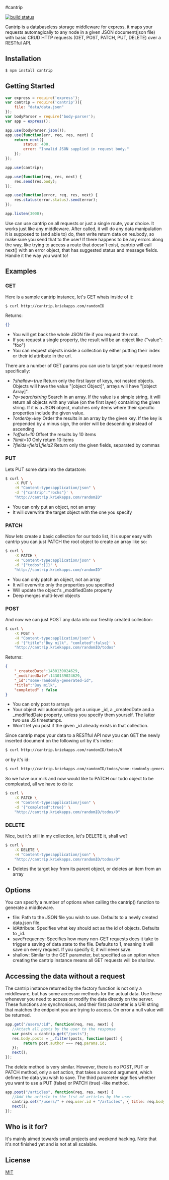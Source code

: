 #cantrip

[![build status](https://api.travis-ci.org/kriekapps/cantrip.svg?branch=master)](http://travis-ci.org/kriekapps/cantrip)

Cantrip is a databaseless storage middleware for express, it maps your requests automagically to any node in a given JSON document(json file) with basic CRUD HTTP requests (GET, POST, PATCH, PUT, DELETE) over a RESTful API.

## Installation

```bash
$ npm install cantrip
```

## Getting Started

```js
var express = require('express');
var cantrip = require('cantrip')({
    file: "data/data.json"
});
var bodyParser = require('body-parser');
var app = express();

app.use(bodyParser.json());
app.use(function(err, req, res, next) {
	return next({
		status: 400,
		error: "Invalid JSON supplied in request body."
	});
});

app.use(cantrip);

app.use(function(req, res, next) {
	res.send(res.body);
});

app.use(function(error, req, res, next) {
	res.status(error.status).send(error);
});

app.listen(3000);
```

Use can use cantrip on all requests or just a single route, your choice. It works just like any middleware. After called, it will do any data manipulation it is supposed to (and able to) do, then write return data on res.body, so make sure you send that to the user! If there happens to be any errors along the way, like trying to access a route that doesn't exist, cantrip will call next() with an error object, that has suggested status and message fields. Handle it the way you want to!

## Examples
### GET
Here is a sample cantrip instance, let's GET whats inside of it:
```bash
$ curl http://cantrip.kriekapps.com/randomID
```

Returns:
```json
{}
```
- You will get back the whole JSON file if you request the root.
- If you request a single property, the result will be an object like {"value": "foo"}
- You can request objects inside a collection by either putting their index or their id attribute in the url. 

There are a number of GET params you can use to target your request more specifically:
- *?shallow=true* Return only the first layer of keys, not nested objects. Objects will have the value "[object Object]", arrays will have "[object Array]".
- *?q=searchstring* Search in an array. If the value is a simple string, it will return all objects with any value (on the first layer) containing the given string. If it is a JSON object, matches only items where their specific properties include the given value.
- *?orderby=key* Order the results in an array by the given key. If the key is prepended by a minus sign, the order will be descending instead of ascending
- *?offset=10* Offset the results by 10 items
- *?limit=10* Only return 10 items
- *?fields=field1,field2* Return only the given fields, separated by commas


### PUT
Lets PUT some data into the datastore:
```bash
$ curl \
    -X PUT \
    -H "Content-type:application/json" \
    -d '{"cantrip":"rocks"}' \
    "http://cantrip.kriekapps.com/randomID"
```
- You can only put an object, not an array
- It will overwrite the target object with the one you specify

### PATCH
Now lets create a basic collection for our todo list, it is super easy with cantrip you can just PATCH the root object to create an array like so:
```bash
$ curl \
    -X PATCH \
    -H "Content-type:application/json" \
    -d '{"todos":[]}' \
    "http://cantrip.kriekapps.com/randomID"
```
- You can only patch an object, not an array
- It will overwrite only the properties you specified
- Will update the object's _modifiedDate property
- Deep merges multi-level objects

### POST
And now we can just POST any data into our freshly created collection:
```bash
$ curl \
    -X POST \
    -H "Content-type:application/json" \
    -d '{"title":"Buy milk", "comleted":false}' \
    "http://cantrip.kriekapps.com/randomID/todos"
```

Returns:
```json
{
    "_createdDate":1430139024629,
    "_modifiedDate":1430139024629,
    "_id":"some-randomly-generated-id",
    "title":"Buy milk",
    "completed" : false
}
```
- You can only post to arrays
- Your object will automatically get a unique _id, a _createdDate and a _modifiedDate property, unless you specify them yourself. The latter two use JS timestamps.
- Won't let you post if the given _id already exists in that collection.

Since cantrip maps your data to a RESTful API now you can GET the newly inserted document on the following url by it's index:
```bash
$ curl http://cantrip.kriekapps.com/randomID/todos/0
```
or by it's id:
```bash
$ curl http://cantrip.kriekapps.com/randomID/todos/some-randomly-generated-id
```

So we have our milk and now would like to PATCH our todo object to be compleated, all we have to do is:

```bash
$ curl \
    -X PATCH \
    -H "Content-type:application/json" \
    -d '{"completed":true}' \
    "http://cantrip.kriekapps.com/randomID/todos/0"
```


### DELETE
Nice, but it's still in my collection, let's DELETE it, shall we?
```bash
$ curl \
    -X DELETE \
    -H "Content-type:application/json" \
    "http://cantrip.kriekapps.com/randomID/todos/0"
```
- Deletes the target key from its parent object, or deletes an item from an array

## Options

You can specify a number of options when calling the cantrip() function to generate a middleware.
* file: Path to the JSON file you wish to use. Defaults to a newly created data.json file.
* idAttribute: Specifies what key should act as the id of objects. Defaults to _id.
* saveFrequency: Specifies how many non-GET requests does it take to trigger a saving of data state to the file. Defaults to 1, meaning it will save on every request. If you specify 0, it will never save.
* shallow: Similar to the GET parameter, but specified as an option when creating the cantrip instance means all GET requests will be shallow.

## Accessing the data without a request
The cantrip instance returned by the factory function is not only a middleware, but has some accessor methods for the actual data. Use these whenever you need to access or modify the data directly on the server. These functions are synchronious, and their first parameter is a URI string that matches the endpoint you are trying to access. On error a null value will be returned.

```js
app.get("/users/:id", function(req, res, next) {
   //Attach all posts by the user to the response
   var posts = cantrip.get("/posts");
   res.body.posts = _.filter(posts, function(post) {
        return post.author === req.params.id;
   });
   next();
});
```

The delete method is very similar. However, there is no POST, PUT or PATCH method, only a *set* action, that takes a second argument, which defines the data you wish to save. The third parameter signifies whether you want to use a PUT (false) or PATCH (true) -like method.

```js
app.post("/articles", function(req, res, next) {
   //Add the article to the list of articles by the user
   cantrip.set("/users/" + req.user.id + "/articles", { title: req.body.title }, true);
   next();
});
```

## Who is it for?
It's mainly aimed towards small projects and weekend hacking. Note that it's not finished yet and is not at all scalable.

## License

  [MIT](LICENSE)